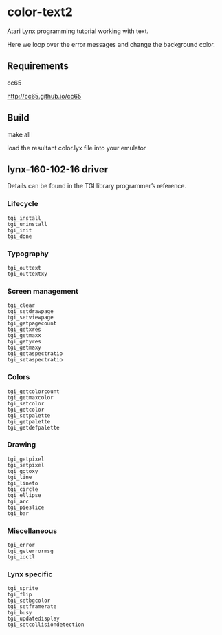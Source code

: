 # color-text2
Atari Lynx programming tutorial working with text.

Here we loop over the error messages and change the background color.

## Requirements

cc65

http://cc65.github.io/cc65

## Build

make all

load the resultant color.lyx file into your emulator

## lynx-160-102-16 driver

Details can be found in the TGI library programmer’s reference.

### Lifecycle
```
tgi_install 
tgi_uninstall 
tgi_init 
tgi_done
```

### Typography

```
tgi_outtext 
tgi_outtextxy
```

### Screen management

```
tgi_clear 
tgi_setdrawpage 
tgi_setviewpage 
tgi_getpagecount 
tgi_getxres 
tgi_getmaxx 
tgi_getyres 
tgi_getmaxy 
tgi_getaspectratio 
tgi_setaspectratio
```

### Colors

```
tgi_getcolorcount 
tgi_getmaxcolor 
tgi_setcolor 
tgi_getcolor 
tgi_setpalette 
tgi_getpalette 
tgi_getdefpalette
```

### Drawing

```
tgi_getpixel 
tgi_setpixel 
tgi_gotoxy 
tgi_line 
tgi_lineto 
tgi_circle 
tgi_ellipse 
tgi_arc 
tgi_pieslice 
tgi_bar
```

### Miscellaneous

```
tgi_error 
tgi_geterrormsg 
tgi_ioctl
```

### Lynx specific

```
tgi_sprite 
tgi_flip 
tgi_setbgcolor 
tgi_setframerate 
tgi_busy 
tgi_updatedisplay 
tgi_setcollisiondetection
```

